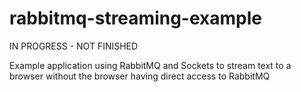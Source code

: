 # rabbitmq-streaming-example
IN PROGRESS - NOT FINISHED

Example application using RabbitMQ and Sockets to stream text to a browser without the browser having direct access to RabbitMQ
